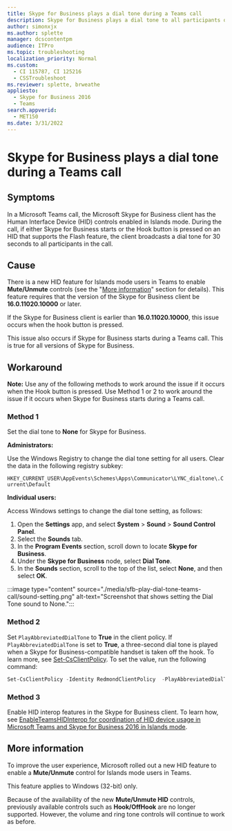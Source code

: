 ```yaml
---
title: Skype for Business plays a dial tone during a Teams call
description: Skype for Business plays a dial tone to all participants of a call for 30 seconds in a call. This article provides a workaround.
author: simonxjx
ms.author: splette
manager: dcscontentpm
audience: ITPro
ms.topic: troubleshooting
localization_priority: Normal
ms.custom: 
  - CI 115787, CI 125216
  - CSSTroubleshoot
ms.reviewer: splette, brweathe
appliesto: 
  - Skype for Business 2016
  - Teams
search.appverid: 
  - MET150
ms.date: 3/31/2022
---
```

# Skype for Business plays a dial tone during a Teams call

## Symptoms

In a Microsoft Teams call, the Microsoft Skype for Business client has the Human Interface Device (HID) controls enabled in Islands mode. During the call, if either Skype for Business starts or the Hook button is pressed on an HID that supports the Flash feature, the client broadcasts a dial tone for 30 seconds to all participants in the call.

## Cause

There is a new HID feature for Islands mode users in Teams to enable **Mute/Unmute** controls (see the "[More information](#more-information)" section for details). This feature requires that the version of the Skype for Business client be **16.0.11020.10000** or later.

If the Skype for Business client is earlier than **16.0.11020.10000**, this issue occurs when the hook button is pressed.

This issue also occurs if Skype for Business starts during a Teams call. This is true for all versions of Skype for Business.

## Workaround

**Note:** Use any of the following methods to work around the issue if it occurs when the Hook button is pressed. Use Method 1 or 2 to work around the issue if it occurs when Skype for Business starts during a Teams call.

### Method 1

Set the dial tone to **None** for Skype for Business.

**Administrators:**

Use the Windows Registry to change the dial tone setting for all users. Clear the data in the following registry subkey:

`HKEY_CURRENT_USER\AppEvents\Schemes\Apps\Communicator\LYNC_dialtone\.Current\Default`

**Individual users:**

Access Windows settings to change the dial tone setting, as follows:

1. Open the **Settings** app, and select **System** > **Sound** > **Sound Control Panel**.
1. Select the **Sounds** tab.
1. In the **Program Events** section, scroll down to locate **Skype for Business**.
1. Under the **Skype for Business** node, select **Dial Tone**.
1. In the **Sounds** section, scroll to the top of the list, select **None**, and then select **OK**.

:::image type="content" source="./media/sfb-play-dial-tone-teams-call/sound-setting.png" alt-text="Screenshot that shows setting the Dial Tone sound to None.":::

### Method 2

Set `PlayAbbreviatedDialTone` to **True** in the client policy. If `PlayAbbreviatedDialTone` is set to **True**, a three-second dial tone is played when a Skype for Business-compatible handset is taken off the hook. To learn more, see [Set-CsClientPolicy](/powershell/module/skype/set-csclientpolicy). To set the value, run the following command:

```powershell
Set-CsClientPolicy -Identity RedmondClientPolicy  -PlayAbbreviatedDialTone $True
```

### Method 3

Enable HID interop features in the Skype for Business client. To learn how, see [EnableTeamsHIDInterop for coordination of HID device usage in Microsoft Teams and Skype for Business 2016 in Islands mode](https://support.microsoft.com/help/4559449).

## More information

To improve the user experience, Microsoft rolled out a new HID feature to enable a **Mute/Unmute** control for Islands mode users in Teams.

This feature applies to Windows (32-bit) only.

Because of the availability of the new **Mute/Unmute HID** controls, previously available controls such as **Hook/OffHook** are no longer supported. However, the volume and ring tone controls will continue to work as before.